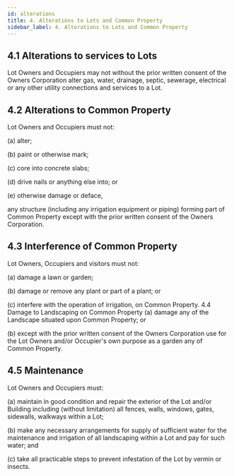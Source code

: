 ```yaml
---
id: alterations
title: 4. Alterations to Lots and Common Property
sidebar_label: 4. Alterations to Lots and Common Property
---
```


## 4.1	Alterations to services to Lots
Lot Owners and Occupiers may not without the prior written consent of the Owners Corporation alter gas, water, drainage, septic, sewerage, electrical or any other utility connections and services to a Lot.

## 4.2	Alterations to Common Property
Lot Owners and Occupiers must not:

(a)	alter;

(b)	paint or otherwise mark;

(c)	core into concrete slabs;

(d)	drive nails or anything else into; or

(e)	otherwise damage or deface,

any structure (including any irrigation equipment or piping) forming part of Common Property except with the prior written consent of the Owners Corporation.

## 4.3	Interference of Common Property
Lot Owners, Occupiers and visitors must not:

(a)	damage a lawn or garden;

(b)	damage or remove any plant or part of a plant; or

(c)	interfere with the operation of irrigation, on Common Property.
4.4	Damage to Landscaping on Common Property
(a)	damage any of the Landscape situated upon Common Property; or
 
(b)	except with the prior written consent of the Owners Corporation use for the Lot Owners and/or Occupier's own purpose as a garden any of Common Property.

## 4.5	Maintenance
Lot Owners and Occupiers must:

(a)	maintain in good condition and repair the exterior of the Lot and/or Building including (without limitation) all fences, walls, windows, gates, sidewalls, walkways within a Lot;

(b)	make any necessary arrangements for supply of sufficient water for the maintenance and irrigation of all landscaping within a Lot and pay for such water; and

(c)	take all practicable steps to prevent infestation of the Lot by vermin or insects.
